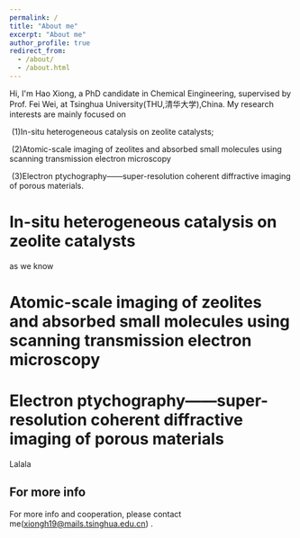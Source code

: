 ```yaml
---
permalink: /
title: "About me"
excerpt: "About me"
author_profile: true
redirect_from: 
  - /about/
  - /about.html
---
```


Hi, I'm Hao Xiong, a PhD candidate in Chemical Eingineering, supervised by Prof. Fei Wei, at Tsinghua University(THU,清华大学),China. My research interests are mainly focused on

​	 (1)In-situ heterogeneous catalysis on zeolite catalysts;

​	(2)Atomic-scale imaging of zeolites and absorbed small molecules using scanning transmission electron microscopy

​	(3)Electron ptychography——super-resolution coherent diffractive imaging of porous materials.

In-situ heterogeneous catalysis on zeolite catalysts
======
as we know

Atomic-scale imaging of zeolites and absorbed small molecules using scanning transmission electron microscopy
======


# Electron ptychography——super-resolution coherent diffractive imaging of porous materials

Lalala





For more info
------
For more info and cooperation, please contact me(xiongh19@mails.tsinghua.edu.cn) .
